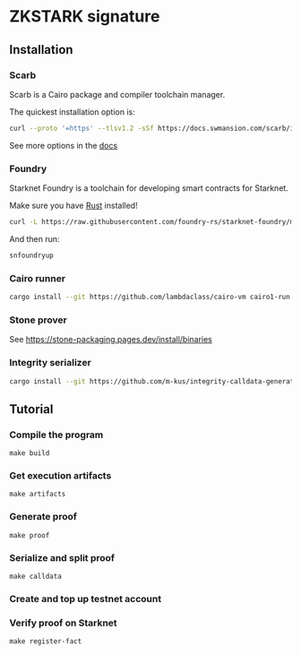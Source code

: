 # ZKSTARK signature

## Installation

### Scarb

Scarb is a Cairo package and compiler toolchain manager.

The quickest installation option is:

```sh
curl --proto '=https' --tlsv1.2 -sSf https://docs.swmansion.com/scarb/install.sh | sh
```

See more options in the [docs](https://docs.swmansion.com/scarb/download.html)

### Foundry

Starknet Foundry is a toolchain for developing smart contracts for Starknet.

Make sure you have [Rust](https://www.rust-lang.org/tools/install) installed!

```sh
curl -L https://raw.githubusercontent.com/foundry-rs/starknet-foundry/master/scripts/install.sh | sh
```

And then run:

```sh
snfoundryup
```

### Cairo runner

```sh
cargo install --git https://github.com/lambdaclass/cairo-vm cairo1-run
```

### Stone prover

See https://stone-packaging.pages.dev/install/binaries

### Integrity serializer

```sh
cargo install --git https://github.com/m-kus/integrity-calldata-generator --rev e6206805dfe481cbd8f1fbf2629957ae505a8828 swiftness
```

## Tutorial

### Compile the program

```
make build
```

### Get execution artifacts

```
make artifacts
```

### Generate proof

```
make proof
```

### Serialize and split proof

```
make calldata
```

### Create and top up testnet account

### Verify proof on Starknet

```
make register-fact
```
